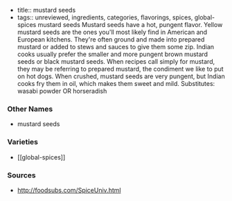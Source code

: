 - title:: mustard seeds
- tags:: unreviewed, ingredients, categories, flavorings, spices, global-spices
mustard seeds Mustard seeds have a hot, pungent flavor. Yellow mustard seeds are the ones you'll most likely find in American and European kitchens. They're often ground and made into prepared mustard or added to stews and sauces to give them some zip. Indian cooks usually prefer the smaller and more pungent brown mustard seeds or black mustard seeds. When recipes call simply for mustard, they may be referring to prepared mustard, the condiment we like to put on hot dogs. When crushed, mustard seeds are very pungent, but Indian cooks fry them in oil, which makes them sweet and mild. Substitutes: wasabi powder OR horseradish

### Other Names

* mustard seeds

### Varieties

* [[global-spices]]

### Sources
* http://foodsubs.com/SpiceUniv.html

